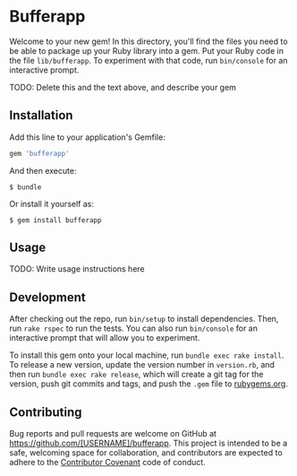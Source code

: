 # Bufferapp

Welcome to your new gem! In this directory, you'll find the files you need to be able to package up your Ruby library into a gem. Put your Ruby code in the file `lib/bufferapp`. To experiment with that code, run `bin/console` for an interactive prompt.

TODO: Delete this and the text above, and describe your gem

## Installation

Add this line to your application's Gemfile:

```ruby
gem 'bufferapp'
```

And then execute:

    $ bundle

Or install it yourself as:

    $ gem install bufferapp

## Usage

TODO: Write usage instructions here

## Development

After checking out the repo, run `bin/setup` to install dependencies. Then, run `rake rspec` to run the tests. You can also run `bin/console` for an interactive prompt that will allow you to experiment.

To install this gem onto your local machine, run `bundle exec rake install`. To release a new version, update the version number in `version.rb`, and then run `bundle exec rake release`, which will create a git tag for the version, push git commits and tags, and push the `.gem` file to [rubygems.org](https://rubygems.org).

## Contributing

Bug reports and pull requests are welcome on GitHub at https://github.com/[USERNAME]/bufferapp. This project is intended to be a safe, welcoming space for collaboration, and contributors are expected to adhere to the [Contributor Covenant](contributor-covenant.org) code of conduct.

